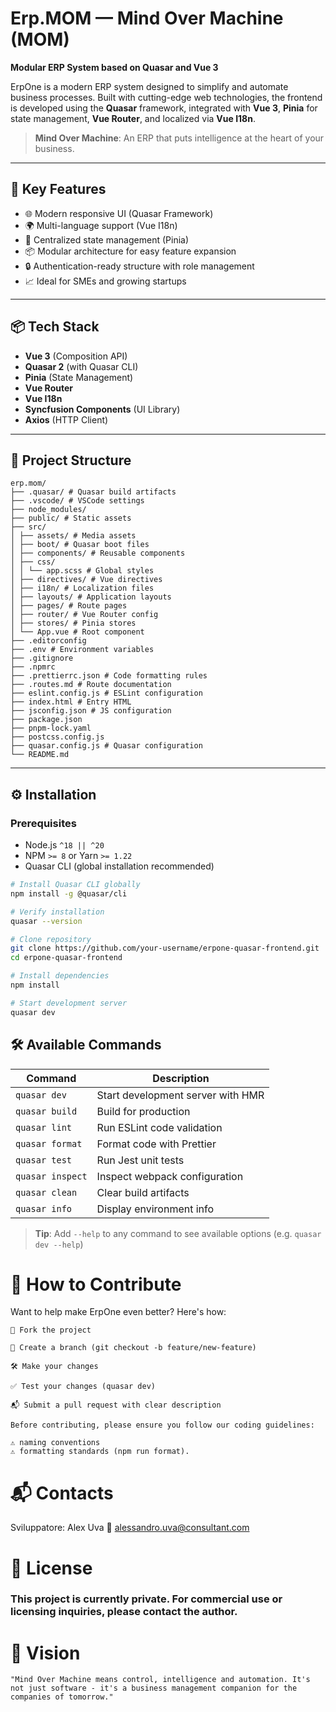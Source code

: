 # Erp.MOM — Mind Over Machine (MOM)

**Modular ERP System based on Quasar and Vue 3**

ErpOne is a modern ERP system designed to simplify and automate business processes. Built with cutting-edge web technologies, the frontend is developed using the **Quasar** framework, integrated with **Vue 3**, **Pinia** for state management, **Vue Router**, and localized via **Vue I18n**.

> **Mind Over Machine**: An ERP that puts intelligence at the heart of your business.

---

## 🚀 Key Features

- 🌐 Modern responsive UI (Quasar Framework)
- 🌍 Multi-language support (Vue I18n)
- 🧠 Centralized state management (Pinia)
- 📦 Modular architecture for easy feature expansion
- 🔒 Authentication-ready structure with role management
- 📈 Ideal for SMEs and growing startups

---

## 📦 Tech Stack

- **Vue 3** (Composition API)
- **Quasar 2** (with Quasar CLI)
- **Pinia** (State Management)
- **Vue Router**
- **Vue I18n**
- **Syncfusion Components** (UI Library)
- **Axios** (HTTP Client)

---

## 📁 Project Structure

```
erp.mom/
├── .quasar/ # Quasar build artifacts
├── .vscode/ # VSCode settings
├── node_modules/
├── public/ # Static assets
├── src/
│ ├── assets/ # Media assets
│ ├── boot/ # Quasar boot files
│ ├── components/ # Reusable components
│ ├── css/
│ │ └── app.scss # Global styles
│ ├── directives/ # Vue directives
│ ├── i18n/ # Localization files
│ ├── layouts/ # Application layouts
│ ├── pages/ # Route pages
│ ├── router/ # Vue Router config
│ ├── stores/ # Pinia stores
│ └── App.vue # Root component
├── .editorconfig
├── .env # Environment variables
├── .gitignore
├── .npmrc
├── .prettierrc.json # Code formatting rules
├── .routes.md # Route documentation
├── eslint.config.js # ESLint configuration
├── index.html # Entry HTML
├── jsconfig.json # JS configuration
├── package.json
├── pnpm-lock.yaml
├── postcss.config.js
├── quasar.config.js # Quasar configuration
└── README.md
```

---

## ⚙️ Installation

### Prerequisites

- Node.js `^18 || ^20`
- NPM `>= 8` or Yarn `>= 1.22`
- Quasar CLI (global installation recommended)

```bash
# Install Quasar CLI globally
npm install -g @quasar/cli

# Verify installation
quasar --version

# Clone repository
git clone https://github.com/your-username/erpone-quasar-frontend.git
cd erpone-quasar-frontend

# Install dependencies
npm install

# Start development server
quasar dev
```

## 🛠️ Available Commands

| Command          | Description                       |
| ---------------- | --------------------------------- |
| `quasar dev`     | Start development server with HMR |
| `quasar build`   | Build for production              |
| `quasar lint`    | Run ESLint code validation        |
| `quasar format`  | Format code with Prettier         |
| `quasar test`    | Run Jest unit tests               |
| `quasar inspect` | Inspect webpack configuration     |
| `quasar clean`   | Clear build artifacts             |
| `quasar info`    | Display environment info          |

> **Tip**: Add `--help` to any command to see available options (e.g. `quasar dev --help`)

# 🤝 How to Contribute

Want to help make ErpOne even better? Here's how:

    🍴 Fork the project

    🌿 Create a branch (git checkout -b feature/new-feature)

    🛠️ Make your changes

    ✅ Test your changes (quasar dev)

    📬 Submit a pull request with clear description

    Before contributing, please ensure you follow our coding guidelines:

    ⚠️ naming conventions
    ⚠️ formatting standards (npm run format).

# 📬 Contacts

Sviluppatore: Alex Uva
📧 alessandro.uva@consultant.com

# 📄 License

### This project is currently private. For commercial use or licensing inquiries, please contact the author.

# 🧠 Vision

    "Mind Over Machine means control, intelligence and automation. It's not just software - it's a business management companion for the companies of tomorrow."
